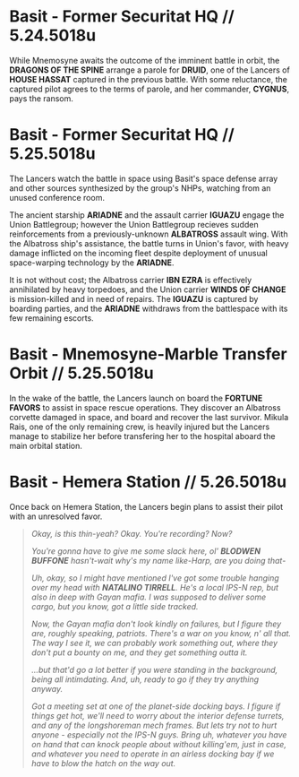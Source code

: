# Basit - Former Securitat HQ // 5.24.5018u

While Mnemosyne awaits the outcome of the imminent battle in orbit, the **DRAGONS OF THE SPINE** arrange a parole for **DRUID**, one of the Lancers of **HOUSE HASSAT** captured in the previous battle. With some reluctance, the captured pilot agrees to the terms of parole, and her commander, **CYGNUS**, pays the ransom. 

# Basit - Former Securitat HQ // 5.25.5018u

The Lancers watch the battle in space using Basit's space defense array and other sources synthesized by the group's NHPs, watching from an unused conference room. 

The ancient starship **ARIADNE** and the assault carrier **IGUAZU** engage the Union Battlegroup; however the Union Battlegroup recieves sudden reinforcements from a previously-unknown **ALBATROSS** assault wing. With the Albatross ship's assistance, the battle turns in Union's favor, with heavy damage inflicted on the incoming fleet despite deployment of unusual space-warping technology by the **ARIADNE**. 

It is not without cost; the Albatross carrier **IBN EZRA** is effectively annihilated by heavy torpedoes, and the Union carrier **WINDS OF CHANGE** is mission-killed and in need of repairs. The **IGUAZU** is captured by boarding parties, and the **ARIADNE** withdraws from the battlespace with its few remaining escorts. 

# Basit - Mnemosyne-Marble Transfer Orbit // 5.25.5018u

In the wake of the battle, the Lancers launch on board the **FORTUNE FAVORS** to assist in space rescue operations. They discover an Albatross corvette damaged in space, and board and recover the last survivor. Mikula Rais, one of the only remaining crew, is heavily injured but the Lancers manage to stabilize her before transfering her to the hospital aboard the main orbital station. 

# Basit - Hemera Station // 5.26.5018u

Once back on Hemera Station, the Lancers begin plans to assist their pilot with an unresolved favor. 

> *Okay, is this thin-yeah? Okay. You're recording? Now?*
> 
> *You're gonna have to give me some slack here, ol' **BLODWEN BUFFONE** hasn't-wait why's my name like-Harp, are you doing that-*
> 
> *Uh, okay, so I might have mentioned I've got some trouble hanging over my head with **NATALINO TIRRELL**. He's a local IPS-N rep, but also in deep with Gayan mafia. I was supposed to deliver some cargo, but you know, got a little side tracked.*
> 
> *Now, the Gayan mafia don't look kindly on failures, but I figure they are, roughly speaking, patriots. There's a war on you know, n' all that. The way I see it, we can probably work something out, where they don't put a bounty on me, and they get something outta it.*
> 
> *...but that'd go a lot better if you were standing in the background, being all intimdating. And, uh, ready to go if they try anything anyway.*
>
> *Got a meeting set at one of the planet-side docking bays. I figure if things get hot, we'll need to worry about the interior defense turrets, and any of the longshoreman mech frames. But lets try not to hurt anyone - especially not the IPS-N guys. Bring uh, whatever you have on hand that can knock people about without killing'em, just in case, and whatever you need to operate in an airless docking bay if we have to blow the hatch on the way out.*